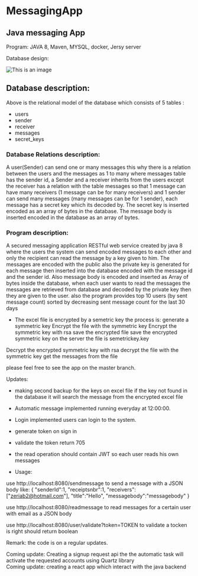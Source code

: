 # MessagingApp
## Java messaging App

Program:
JAVA 8,
Maven,
MYSQL,
docker,
Jersy server

Database design:

![This is an image](/../master/assets/images/database.png)

## Database description: 

Above is the relational model of the database which consists of 5 tables :
- users
- sender
- receiver
- messages
- secret_keys
### Database Relations description:
A user(Sender) can send one or many messages this why there is a relation between the users and the messages as 1 to many where messages table has the sender id, a Sender and a receiver inherits from the users except the receiver has a relation with the table messages so that 1 message can have many receivers (1 message can be for many receivers) and 1 sender can send many messages (many messages can be for 1 sender), each message has a secret key which its decoded by. The secret key is inserted encoded as an array of bytes in the database.
The message body is inserted encoded in the database as an array of bytes.

### Program description:

A secured messaging application RESTful web service created by java 8  where the users the system can send encoded messages to each other and only the recipient can read the message by a key given to him. The messages are encoded with the public also the private key is generated for each message then inserted into the database encoded with the message id and the sender id. Also message body is encoded and inserted as Array of bytes inside the database, when each user wants to read the messages the messages are retrieved from database and decoded by the private key then they are given to the user.
also the program provides top 10 users (by sent message count) sorted by decreasing sent message count for the last 30 days

* The excel file is encrypted by a semetric key the process is:
generate a symmetric key
Encrypt the file with the symmetric key 
Encrypt the symmetric key with rsa 
save the   encrypted file
save the encrypted symmetric key on the server the file is semetrickey.key

Decrypt the encrypted symmetric key with rsa 
decrypt the file with the symmetric key 
get the messages from the file

please feel free to see the app on the master branch.

Updates:
* making second backup for the keys on excel file if the key not found in the database it will search the message from the encrypted excel file <br />
* Automatic message implemented running everyday at 12:00:00.
* Login implemented users can login to the system.
* generate token on sign in
* validate the token return 705 
* the read operation should contain JWT so each user reads his own messages


* Usage:

 use http://localhost:8080/sendmessage to send a message with a JSON body like:
    {
   "senderId":1,
   "receiptsnbr":1,
   "receivers":["zeriab2@hotmail.com"],
   "title":"Hello",
   "messagebody":"messagebody"
    }
    
 use http://localhost:8080/readmessage to read messages for a certain user with email as a JSON body 
 
 use http://localhost:8080/user/validate?token=TOKEN to validate a tocken is right should return boolean

Remark: the code is on a regular updates.<br />

Coming update: Creating a signup request api the the automatic task will activate the requested accounts using Quartz library<br />
Coming update: creating a react app which interact with the java backend<br />



